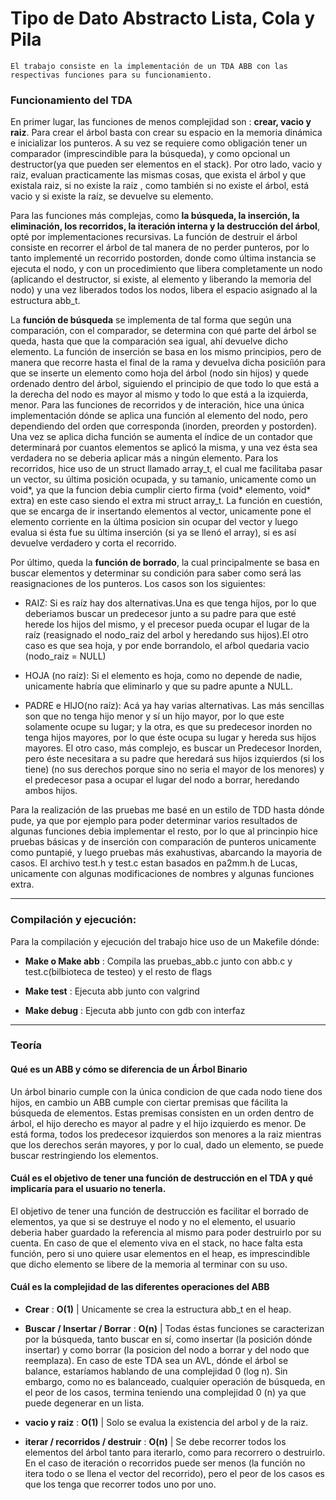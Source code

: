 Tipo de Dato Abstracto Lista, Cola y Pila
=============

	El trabajo consiste en la implementación de un TDA ABB con las respectivas funciones para su funcionamiento. 

### Funcionamiento del TDA

En primer lugar, las funciones de menos complejidad son : **crear, vacio y raiz**. Para crear el árbol basta con crear su espacio en la memoria dinámica e inicializar los punteros. A su vez se requiere como obligación tener un comparador (imprescindible para la búsqueda), y como opcional un destructor(ya que pueden ser elementos en el stack). Por otro lado, vacio y raiz, evaluan practicamente las mismas cosas, que exista el árbol y que existala raiz, si no existe la raiz , como también si no existe el árbol, está vacio y si existe la raíz, se devuelve su elemento. 

Para las funciones más complejas, como **la búsqueda, la inserción, la eliminación, los recorridos, la iteración interna y la destrucción del árbol**, opté por implementaciones recursivas. La función de destruir el árbol consiste en recorrer el árbol de tal manera de no perder punteros, por lo tanto implementé un recorrido postorden, donde como última instancia se ejecuta el nodo, y con un procedimiento que libera completamente un nodo (aplicando el destructor, si existe, al elemento y liberando la memoria del nodo) y una vez liberados todos los nodos, libera el espacio asignado al la estructura abb_t. 
	
La **función de búsqueda** se implementa de tal forma que según una comparación, con el comparador, se determina con qué parte del árbol se queda, hasta que que la comparación sea igual, ahí devuelve dicho elemento. La función de inserción se basa en los mismo principios, pero de manera que recorre hasta el final de la rama y devuelva dicha posicíión para que se inserte un elemento como hoja del árbol (nodo sin hijos) y quede ordenado dentro del árbol, siguiendo el principio de que todo lo que está a la derecha del nodo es mayor al mismo y todo lo que está a la izquierda, menor. Para las funciones de recorridos y de interación, hice una única implementación dónde se aplica una función al elemento del nodo, pero dependiendo del orden que corresponda (inorden, preorden y postorden). Una vez se aplica dicha función se aumenta el índice de un contador que determinará por cuantos elementos se aplicó la misma, y una vez ésta sea verdadera no se deberia aplicar más a ningún elemento. Para los recorridos, hice uso de un struct llamado array_t, el cual me facilitaba pasar un vector, su última posición ocupada, y su tamanio, unicamente como un void*, ya que la funcion debia cumplir cierto firma (void* elemento, void* extra) en este caso siendo el extra mi struct array_t. La función en cuestión, que se encarga de ir insertando elementos al vector, unicamente pone el elemento corriente en la última posicion sin ocupar del vector y luego evalua si ésta fue su última inserción (si ya se llenó el array), si es así devuelve verdadero y corta el recorrido.
	
Por último, queda la **función de borrado**, la cual principalmente se basa en buscar elementos y determinar su condición para saber como será las reasignaciones de los punteros. Los casos son los siguientes:
 - RAIZ: Si es raíz hay dos alternativas.Una es que tenga hijos, por lo que deberiamos buscar un predecesor junto a su padre para que esté herede los hijos del mismo, y el precesor pueda ocupar el lugar de la raíz (reasignado el nodo_raiz del arbol y heredando sus hijos).El otro caso es que sea hoja, y por ende borrandolo, el aŕbol quedaria vacio (nodo_raiz = NULL)

 - HOJA (no raíz): Si el elemento es hoja, como no depende de nadie, unicamente habría que eliminarlo y que su padre apunte a NULL.

 - PADRE e HIJO(no raíz): Acá ya hay varias alternativas. Las más sencillas son que no tenga hijo menor y sí un hijo mayor, por lo que este solamente ocupe su lugar; y la otra, es que su predecesor inorden no tenga hijos mayores, por lo que éste ocupa su lugar y hereda sus hijos mayores. El otro caso, más complejo, es buscar un Predecesor Inorden, pero éste necesitara a su padre que heredará sus hijos izquierdos (si los tiene) (no sus derechos porque sino no seria el mayor de los menores) y el predecesor pasa a ocupar el lugar del nodo a borrar, heredando ambos hijos.

Para la realización de las pruebas me basé en un estilo de TDD hasta dónde pude, ya que por ejemplo para poder determinar varios resultados de algunas funciones debia implementar el resto, por lo que al princinpio hice pruebas básicas y de inserción con comparación de punteros unicamente como puntapié, y luego pruebas más exahustivas, abarcando la mayoria de casos. El archivo test.h y test.c estan basados en pa2mm.h de Lucas, unicamente con algunas modificaciones de nombres y algunas funciones extra.

------------------------------------------------------------------------

### Compilación y ejecución:

Para la compilación y ejecución del trabajo hice uso de un Makefile dónde:

- **Make o Make abb** : 	Compila las pruebas_abb.c junto con abb.c y test.c(bilbioteca de testeo) y el resto de flags

- **Make test** : Ejecuta abb junto con valgrind

- **Make debug** : Ejecuta abb junto con gdb con interfaz
	
-----------------------------------------------------------------------

### Teoría

#### Qué es un ABB y cómo se diferencia de un Árbol Binario
	
Un árbol binario cumple con la única condicion de que cada nodo tiene dos hijos, en cambio un ABB cumple con ciertar premisas que fácilita la búsqueda de elementos. Estas premisas consisten en un orden dentro de árbol, el hijo derecho es mayor al padre y el hijo izquierdo es menor. De está forma, todos los predecesor izquierdos son menores a la raiz mientras que los derechos serán mayores, y por lo cual, dado un elemento, se puede buscar restringiendo los elementos.
	
#### Cuál es el objetivo de tener una función de destrucción en el TDA y qué implicaría para el usuario no tenerla.
	
El objetivo de tener una función de destrucción es facilitar el borrado de elementos, ya que si se destruye el nodo y no el elemento, el usuario deberia haber guardado la referencia al mismo para poder destruirlo por su cuenta. En caso de que el elemento viva en el stack, no hace falta esta función, pero si uno quiere usar elementos en el heap, es imprescindible que dicho elemento se libere de la memoria al terminar con su uso.
	
#### Cuál es la complejidad de las diferentes operaciones del ABB 
	
- **Crear** :  **O(1)** | Unicamente se crea la estructura abb_t en el heap.

- **Buscar / Insertar / Borrar** : **O(n)** | Todas éstas funciones se caracterizan por la búsqueda, tanto buscar en sí, como insertar (la posición dónde insertar) y como borrar (la posicion del nodo a borrar y del nodo que reemplaza). En caso de este TDA sea un AVL, dónde el árbol se balance, estaríamos hablando de una complejidad 0 (log n). Sin embargo, como no es balanceado, cualquier operación de búsqueda, en el peor de los casos, termina teniendo una complejidad 0 (n) ya que puede degenerar en un lista.
	
- **vacio y raiz** : **O(1)** | Solo se evalua la existencia del arbol y de la raiz.
	
- **iterar / recorridos / destruir** : **O(n)** | Se debe recorrer todos los elementos del árbol tanto para iterarlo, como para recorrero o destruirlo. En el caso de iteración o recorridos puede ser menos (la función no itera todo o se llena el vector del recorrido), pero el peor de los casos es que los tenga que recorrer todos uno por uno.
	
